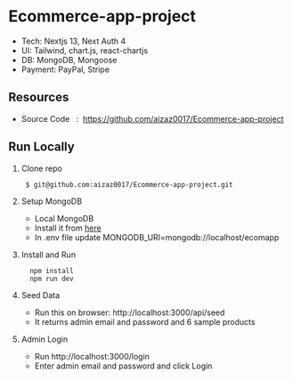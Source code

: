 # Ecommerce-app-project

- Tech: Nextjs 13, Next Auth 4
- UI: Tailwind, chart.js, react-chartjs
- DB: MongoDB, Mongoose
- Payment: PayPal, Stripe


## Resources
- Source Code   :  https://github.com/aizaz0017/Ecommerce-app-project



## Run Locally

1. Clone repo

   ```shell
    $ git@github.com:aizaz0017/Ecommerce-app-project.git
   ```


2. Setup MongoDB

   - Local MongoDB
   - Install it from [here](https://www.mongodb.com/try/download/community)
   - In .env file update MONGODB_URI=mongodb://localhost/ecomapp

4. Install and Run

   ```shell
     npm install
     npm run dev
   ```

5. Seed Data

   - Run this on browser: http://localhost:3000/api/seed
   - It returns admin email and password and 6 sample products

6. Admin Login

   - Run http://localhost:3000/login
   - Enter admin email and password and click Login